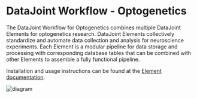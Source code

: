 # DataJoint Workflow - Optogenetics

The DataJoint Workflow for Optogenetics combines multiple DataJoint Elements for
optogenetics research.  DataJoint Elements collectively standardize and automate data
collection and analysis for neuroscience experiments.  Each Element is a modular
pipeline for data storage and processing with corresponding database tables that can be
combined with other Elements to assemble a fully functional pipeline.

Installation and usage instructions can be found at the
[Element documentation](datajoint.com/docs/elements/element-optogenetics).

![diagram](https://raw.githubusercontent.com/datajoint/element-optogenetics/main/images/diagram_flowchart.svg)
